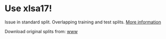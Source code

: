 # Use xlsa17!

Issue in standard split. Overlapping training and test splits. [More information](https://drive.google.com/file/d/1p9gtkuHCCCyjkyezSarCw-1siCSXUykH/view)

Download original splits from: [www](https://www.mpi-inf.mpg.de/departments/computer-vision-and-machine-learning/research/zero-shot-learning/zero-shot-learning-the-good-the-bad-and-the-ugly)
